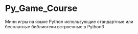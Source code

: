 # Py_Game_Course
 Мини игры на языке Python использующие стандартные или бесплатные библиотеки встроенные в Python3
